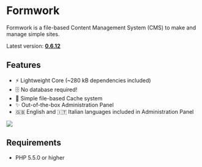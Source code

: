 # Formwork
Formwork is a file-based Content Management System (CMS) to make and manage simple sites.

Latest version: [**0.6.12**](https://github.com/giuscris/formwork/releases/tag/0.6.12)

## Features
 * ⚡️ Lightweight Core (~280 kB dependencies included)
 * 🗄 No database required!
 * 📑 Simple file-based Cache system
 * ✨ Out-of-the-box Administration Panel
 * 🇬🇧 English and 🇮🇹 Italian languages included in Administration Panel

![](assets/images/formwork.png)

## Requirements
 * PHP 5.5.0 or higher
